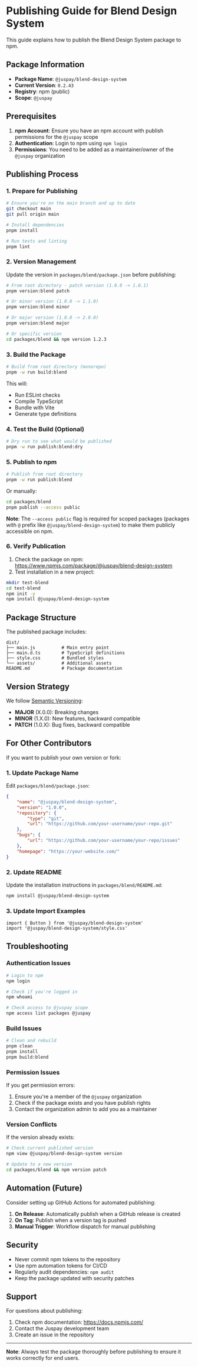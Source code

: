 # Publishing Guide for Blend Design System

This guide explains how to publish the Blend Design System package to npm.

## Package Information

- **Package Name**: `@juspay/blend-design-system`
- **Current Version**: `0.2.43`
- **Registry**: npm (public)
- **Scope**: `@juspay`

## Prerequisites

1. **npm Account**: Ensure you have an npm account with publish permissions for the `@juspay` scope
2. **Authentication**: Login to npm using `npm login`
3. **Permissions**: You need to be added as a maintainer/owner of the `@juspay` organization

## Publishing Process

### 1. Prepare for Publishing

```bash
# Ensure you're on the main branch and up to date
git checkout main
git pull origin main

# Install dependencies
pnpm install

# Run tests and linting
pnpm lint
```

### 2. Version Management

Update the version in `packages/blend/package.json` before publishing:

```bash
# From root directory - patch version (1.0.0 -> 1.0.1)
pnpm version:blend patch

# Or minor version (1.0.0 -> 1.1.0)
pnpm version:blend minor

# Or major version (1.0.0 -> 2.0.0)
pnpm version:blend major

# Or specific version
cd packages/blend && npm version 1.2.3
```

### 3. Build the Package

```bash
# Build from root directory (monorepo)
pnpm -w run build:blend
```

This will:

- Run ESLint checks
- Compile TypeScript
- Bundle with Vite
- Generate type definitions

### 4. Test the Build (Optional)

```bash
# Dry run to see what would be published
pnpm -w run publish:blend:dry
```

### 5. Publish to npm

```bash
# Publish from root directory
pnpm -w run publish:blend
```

Or manually:

```bash
cd packages/blend
pnpm publish --access public
```

**Note**: The `--access public` flag is required for scoped packages (packages with `@` prefix like `@juspay/blend-design-system`) to make them publicly accessible on npm.

### 6. Verify Publication

1. Check the package on npm: https://www.npmjs.com/package/@juspay/blend-design-system
2. Test installation in a new project:

```bash
mkdir test-blend
cd test-blend
npm init -y
npm install @juspay/blend-design-system
```

## Package Structure

The published package includes:

```
dist/
├── main.js          # Main entry point
├── main.d.ts        # TypeScript definitions
├── style.css        # Bundled styles
└── assets/          # Additional assets
README.md            # Package documentation
```

## Version Strategy

We follow [Semantic Versioning](https://semver.org/):

- **MAJOR** (X.0.0): Breaking changes
- **MINOR** (1.X.0): New features, backward compatible
- **PATCH** (1.0.X): Bug fixes, backward compatible

## For Other Contributors

If you want to publish your own version or fork:

### 1. Update Package Name

Edit `packages/blend/package.json`:

```json
{
    "name": "@juspay/blend-design-system",
    "version": "1.0.0",
    "repository": {
        "type": "git",
        "url": "https://github.com/your-username/your-repo.git"
    },
    "bugs": {
        "url": "https://github.com/your-username/your-repo/issues"
    },
    "homepage": "https://your-website.com/"
}
```

### 2. Update README

Update the installation instructions in `packages/blend/README.md`:

```bash
npm install @juspay/blend-design-system
```

### 3. Update Import Examples

```tsx
import { Button } from '@juspay/blend-design-system'
import '@juspay/blend-design-system/style.css'
```

## Troubleshooting

### Authentication Issues

```bash
# Login to npm
npm login

# Check if you're logged in
npm whoami

# Check access to @juspay scope
npm access list packages @juspay
```

### Build Issues

```bash
# Clean and rebuild
pnpm clean
pnpm install
pnpm build:blend
```

### Permission Issues

If you get permission errors:

1. Ensure you're a member of the `@juspay` organization
2. Check if the package exists and you have publish rights
3. Contact the organization admin to add you as a maintainer

### Version Conflicts

If the version already exists:

```bash
# Check current published version
npm view @juspay/blend-design-system version

# Update to a new version
cd packages/blend && npm version patch
```

## Automation (Future)

Consider setting up GitHub Actions for automated publishing:

1. **On Release**: Automatically publish when a GitHub release is created
2. **On Tag**: Publish when a version tag is pushed
3. **Manual Trigger**: Workflow dispatch for manual publishing

## Security

- Never commit npm tokens to the repository
- Use npm automation tokens for CI/CD
- Regularly audit dependencies: `npm audit`
- Keep the package updated with security patches

## Support

For questions about publishing:

1. Check npm documentation: https://docs.npmjs.com/
2. Contact the Juspay development team
3. Create an issue in the repository

---

**Note**: Always test the package thoroughly before publishing to ensure it works correctly for end users.
